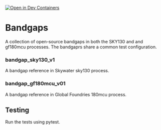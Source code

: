 [![Open in Dev Containers](https://img.shields.io/static/v1?label=Dev%20Containers&message=Open&color=blue&logo=visualstudiocode)](https://vscode.dev/redirect?url=vscode://ms-vscode-remote.remote-containers/cloneInVolume?url=https://github.com/cascode-labs/bandgaps)

# Bandgaps

A collection of open-source bandgaps in both the SKY130 and and gf180mcu processes.  The bandgaprs share a common test configuration.

### bandgap_sky130_v1

A bandgap reference in Skywater sky130 process.

### bandgap_gf180mcu_v01

A bandgap reference in Global Foundries 180mcu process.

## Testing
Run the tests using pytest.
